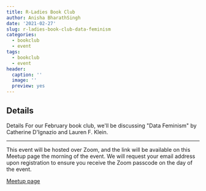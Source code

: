 ```yaml
---
title: R-Ladies Book Club
author: Anisha BharathSingh
date: '2021-02-27'
slug: r-ladies-book-club-data-feminism
categories:
  - bookclub
  - event
tags:
  - bookclub
  - event
header:
  caption: ''
  image: ''
  preview: yes
---
```


## Details

Details
For our February book club, we'll be discussing "Data Feminism" by Catherine D'Ignazio and Lauren F. Klein.

---

This event will be hosted over Zoom, and the link will be available on this Meetup page the morning of the event. We will request your email address upon registration to ensure you receive the Zoom passcode on the day of the event.

[Meetup page](https://www.meetup.com/rladies-newyork/events/276116912/)
